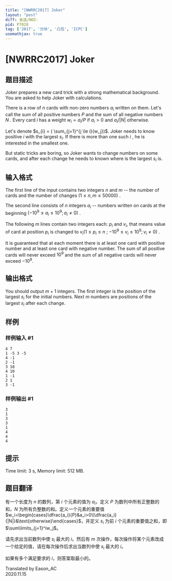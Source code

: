 ```yaml
---
title: "[NWRRC2017] Joker"
layout: "post"
diff: 省选/NOI-
pid: P7028
tag: ['2017', '分块', '凸包', 'ICPC']
usemathjax: true
---
```


# [NWRRC2017] Joker
## 题目描述



Joker prepares a new card trick with a strong mathematical background. You are asked to help Joker with calculations.

There is a row of $n$ cards with non-zero numbers $a_{i}$ written on them. Let's call the sum of all positive numbers $P$ and the sum of all negative numbers $N$ . Every card $i$ has a weight $w_{i} = a_{i}/P$ if $a_{i} > 0$ and $a_{i}/|N|$ otherwise.

Let's denote $s_{i} = ( \sum_{j=1}^{j \le i}{w_j})$. Joker needs to know positive $i$ with the largest $s_{i}.$ If there is more than one such $i$ , he is interested in the smallest one.

But static tricks are boring, so Joker wants to change numbers on some cards, and after each change he needs to known where is the largest $s_{i}$ is.


## 输入格式



The first line of the input contains two integers $n$ and $m$ -- the number of cards and the number of changes $(1 \le n , m \le 50 000)$ .

The second line consists of $n$ integers $a_{i}$ -- numbers written on cards at the beginning $(−10^{9} \le a_{i} \le 10^{9}; a_{i} ≠ 0)$ .

The following $m$ lines contain two integers each: $p_{i}$ and $v_{i},$ that means value of card at position $p_{i}$ is changed to $v_{i} (1 \le p_{i} \le n$ ; $−10^{9} \le v_{i} \le 10^{9}; v_{i} ≠ 0)$ .

It is guaranteed that at each moment there is at least one card with positive number and at least one card with negative number. The sum of all positive cards will never exceed $10^{9}$ and the sum of all negative cards will never exceed $−10^{9}.$


## 输出格式



You should output $m+1$ integers. The first integer is the position of the largest $s_{i}$ for the initial numbers. Next $m$ numbers are positions of the largest $s_{i}$ after each change.


## 样例

### 样例输入 #1
```
4 7
1 -5 3 -5
4 -1
2 -1
3 10
4 10
1 -1
2 1
3 -1

```
### 样例输出 #1
```
3
1
3
3
1
4
4
4

```
## 提示

Time limit: 3 s, Memory limit: 512 MB. 


## 题目翻译

有一个长度为 $n$ 的数列，第 $i$ 个元素的值为 $a_i$，定义 $P$ 为数列中所有正整数的和，$N$ 为所有负整数的和。定义一个元素的重要值 $w_i=\begin{cases}\dfrac{a_i}{P}&a_i>0\\\dfrac{a_i}{|N|}&\text{otherwise}\end{cases}$，并定义 $s_i$ 为前 $i$ 个元素的重要值之和，即 $\sum\limits_{j=1}^iw_j$。

请先求出当前数列中使 $s_i$ 最大的 $i$。然后有 $m$ 次操作，每次操作将某个元素改成一个给定的值，请在每次操作后求出当数列中使 $s_i$ 最大的 $i$。

如果有多个满足要求的 $i$，则答案取最小的。

Translated by Eason_AC  
2020.11.15
